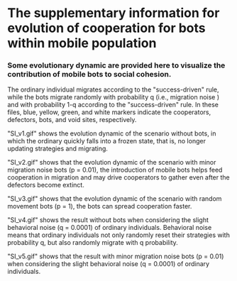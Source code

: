 # The supplementary information for evolution of cooperation for bots within mobile population

### Some evolutionary dynamic are provided here to visualize the contribution of mobile bots to social cohesion.

The ordinary individual migrates according to the "success-driven" rule, while the bots migrate randomly with probability q (i.e., migration noise ) and with probability 1-q according to the "success-driven" rule. In these files, blue, yellow, green, and white markers indicate the cooperators, defectors, bots, and void sites, respectively. 

"SI_v1.gif" shows the evolution dynamic of the scenario without bots, in which the ordinary quickly falls into a frozen state, that is, no longer updating strategies and migrating.

"SI_v2.gif" shows that the evolution dynamic of the scenario with minor migration noise bots (p = 0.01), the introduction of mobile bots helps feed cooperation in migration and may drive cooperators to gather even after the defectors become extinct.

"SI_v3.gif" shows that the evolution dynamic of the scenario with random movement bots (p = 1), the bots can spread cooperation faster.

"SI_v4.gif" shows the result without bots when considering the slight behavioral noise (q = 0.0001) of ordinary individuals. Behavioral noise means that ordinary individuals not only randomly reset their strategies with probability q, but also randomly migrate with q probability.

"SI_v5.gif" shows that the result with minor migration noise bots (p = 0.01) when considering the slight behavioral noise (q = 0.0001) of ordinary individuals.
